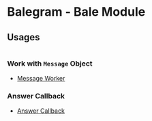 # Balegram - Bale Module

## Usages
#
### Work with `Message` Object

+ [Message Worker]()

### Answer Callback

+ [Answer Callback]()